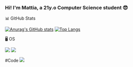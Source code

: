 ### Hi! I'm Mattia, a 21y.o Computer Science student :sunglasses:

:bar_chart: GitHub Stats

[![Anurag's GitHub stats](https://github-readme-stats.vercel.app/api?username=mattiamori&theme=dark)](https://github.com/anuraghazra/github-readme-stats)
[![Top Langs](https://github-readme-stats.vercel.app/api/top-langs/?username=mattiamori&theme=dark&langs_count=5)](https://github.com/anuraghazra/github-readme-stats)

:desktop_computer: OS


![](https://img.shields.io/badge/OS-Windows_10-informational?style=for-the-badge&logo=windows&logoColor=white&color=00599C)
![](https://img.shields.io/badge/OS-MacOS-informational?style=for-the-badge&logo=apple&logoColor=white&color=00599C)

#Code
![](https://img.shields.io/badge/Code-Java-informational?style=for-the-badge&logo=java&logoColor=white&color=00599C)



